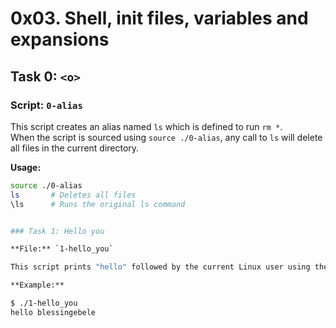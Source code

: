 # 0x03. Shell, init files, variables and expansions

## Task 0: `<o>`

### Script: `0-alias`

This script creates an alias named `ls` which is defined to run `rm *`.  
When the script is sourced using `source ./0-alias`, any call to `ls` will delete all files in the current directory.

**Usage:**
```bash
source ./0-alias
ls       # Deletes all files
\ls      # Runs the original ls command


### Task 1: Hello you

**File:** `1-hello_you`

This script prints "hello" followed by the current Linux user using the `$USER` environment variable.

**Example:**

$ ./1-hello_you
hello blessingebele
